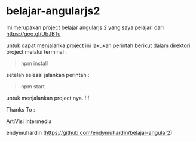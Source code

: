 # belajar-angularjs2

Ini merupakan project belajar angularjs 2 yang saya pelajari dari https://goo.gl/UbJBTu

untuk dapat menjalanka project ini lakukan perintah berikut dalam direktori project melalui terminal :

>npm install

setelah selesai jalankan perintah :

>npm start

untuk menjalankan project nya. !!!


Thanks To  :

ArtiVisi Intermedia

endymuhardin (https://github.com/endymuhardin/belajar-angular2)
